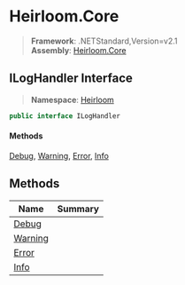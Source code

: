 # Heirloom.Core

> **Framework**: .NETStandard,Version=v2.1  
> **Assembly**: [Heirloom.Core][0]  

## ILogHandler Interface

> **Namespace**: [Heirloom][0]  

```cs
public interface ILogHandler
```

#### Methods

[Debug][1], [Warning][2], [Error][3], [Info][4]

## Methods

| Name         | Summary |
|--------------|---------|
| [Debug][1]   |         |
| [Warning][2] |         |
| [Error][3]   |         |
| [Info][4]    |         |

[0]: ../../Heirloom.Core.md
[1]: ILogHandler/Debug.md
[2]: ILogHandler/Warning.md
[3]: ILogHandler/Error.md
[4]: ILogHandler/Info.md

